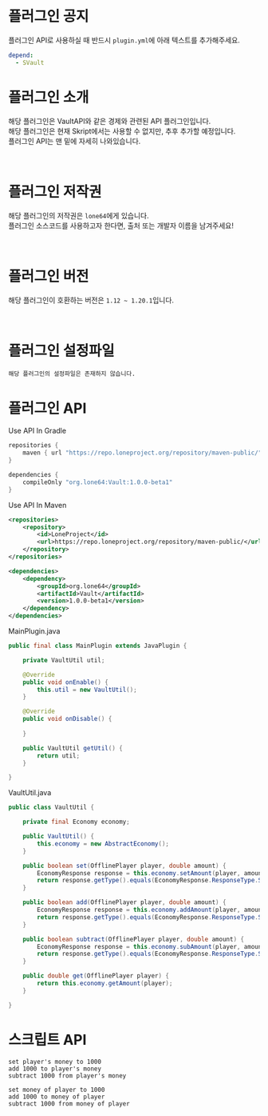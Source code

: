 # 플러그인 공지
플러그인 API로 사용하실 때 반드시 `plugin.yml`에 아래 텍스트를 추가해주세요.
```yaml
depend:
  - SVault
```

# 플러그인 소개
해당 플러그인은 VaultAPI와 같은 경제와 관련된 API 플러그인입니다.<br>
해당 플러그인은 현재 Skript에서는 사용할 수 없지만, 추후 추가할 예정입니다.<br>
플러그인 API는 맨 밑에 자세히 나와있습니다.

<br>

# 플러그인 저작권
해당 플러그인의 저작권은 `lone64`에게 있습니다.<br>
플러그인 소스코드를 사용하고자 한다면, 출처 또는 개발자 이름을 남겨주세요!

<br>

# 플러그인 버전
해당 플러그인이 호환하는 버전은 `1.12 ~ 1.20.1`입니다.

<br>

# 플러그인 설정파일
`해당 플러그인의 설정파일은 존재하지 않습니다.`

# 플러그인 API
Use API In Gradle
```groovy
repositories {
    maven { url "https://repo.loneproject.org/repository/maven-public/" }
}

dependencies {
    compileOnly "org.lone64:Vault:1.0.0-beta1"
}
```

Use API In Maven
```xml
<repositories>
    <repository>
        <id>LoneProject</id>
        <url>https://repo.loneproject.org/repository/maven-public/</url>
    </repository>
</repositories>

<dependencies>
    <dependency>
        <groupId>org.lone64</groupId>
        <artifactId>Vault</artifactId>
        <version>1.0.0-beta1</version>
    </dependency>
</dependencies>
```

MainPlugin.java
```java
public final class MainPlugin extends JavaPlugin {

    private VaultUtil util;

    @Override
    public void onEnable() {
        this.util = new VaultUtil();
    }

    @Override
    public void onDisable() {
        
    }

    public VaultUtil getUtil() {
        return util;
    }

}
```

VaultUtil.java
```java
public class VaultUtil {

    private final Economy economy;

    public VaultUtil() {
        this.economy = new AbstractEconomy();
    }

    public boolean set(OfflinePlayer player, double amount) {
        EconomyResponse response = this.economy.setAmount(player, amount);
        return response.getType().equals(EconomyResponse.ResponseType.SUCCESS);
    }

    public boolean add(OfflinePlayer player, double amount) {
        EconomyResponse response = this.economy.addAmount(player, amount);
        return response.getType().equals(EconomyResponse.ResponseType.SUCCESS);
    }

    public boolean subtract(OfflinePlayer player, double amount) {
        EconomyResponse response = this.economy.subAmount(player, amount);
        return response.getType().equals(EconomyResponse.ResponseType.SUCCESS);
    }

    public double get(OfflinePlayer player) {
        return this.economy.getAmount(player);
    }

}
```

# 스크립트 API
```skript
set player's money to 1000
add 1000 to player's money
subtract 1000 from player's money

set money of player to 1000
add 1000 to money of player
subtract 1000 from money of player
```

